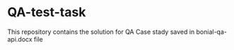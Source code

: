 # QA-test-task
This repository contains the solution for QA Case stady saved in bonial-qa-api.docx file

